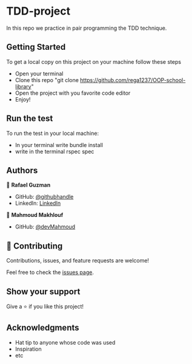 # TDD-project

In this repo we practice in pair programming the TDD technique.

## Getting Started

To get a local copy on this project on your machine follow these steps
- Open your terminal
- Clone this repo "git clone https://github.com/rega1237/OOP-school-library"
- Open the project with you favorite code editor
- Enjoy!

## Run the test

To run the test in your local machine:
- In your terminal write bundle install
- write in the terminal rspec spec

## Authors
👤 **Rafael Guzman**

- GitHub: [@githubhandle](https://github.com/rega1237/) 
- LinkedIn: [LinkedIn](https://www.linkedin.com/in/rafael-eduardo-guzman/)

👤 **Mahmoud Makhlouf**

- GitHub: [@devMahmoud](https://github.com/devMahmoud)

## 🤝 Contributing

Contributions, issues, and feature requests are welcome!

Feel free to check the [issues page](../../issues/).

## Show your support

Give a ⭐️ if you like this project!

## Acknowledgments

- Hat tip to anyone whose code was used
- Inspiration
- etc
